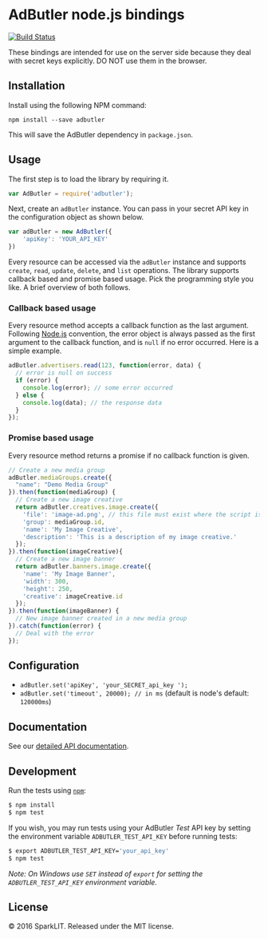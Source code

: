 # AdButler node.js bindings

[![Build Status](https://travis-ci.org/adbutler/adbutler-node.svg?branch=master)](https://travis-ci.org/adbutler/adbutler-node)

These bindings are intended for use on the server side because they deal with
secret keys explicitly.
DO NOT use them in the browser.

## Installation
Install using the following NPM command:

`npm install --save adbutler`

This will save the AdButler dependency in `package.json`.

## Usage

The first step is to load the library by requiring it.

```js
var AdButler = require('adbutler');
```

Next, create an `adButler` instance.
You can pass in your secret API key in the configuration object as shown below.

```js
var adButler = new AdButler({
    'apiKey': 'YOUR_API_KEY'
})
```

Every resource can be accessed via the `adButler` instance and supports `create`,
`read`, `update`, `delete`, and `list` operations.
The library supports callback based and promise based usage.
Pick the programming style you like.
A brief overview of both follows.

### Callback based usage
Every resource method accepts a callback function as the last argument.
Following [Node.js](https://nodejs.org/en/) convention, the error object is
always passed as the first argument to the callback function, and is `null` if
no error occurred.
Here is a simple example.

```js
adButler.advertisers.read(123, function(error, data) {
  // error is null on success
  if (error) {
	console.log(error); // some error occurred
  } else {
	console.log(data); // the response data
  }
});
```

### Promise based usage
Every resource method returns a promise if no callback function is given.

```js
// Create a new media group
adButler.mediaGroups.create({
  "name": "Demo Media Group"
}).then(function(mediaGroup) {
  // Create a new image creative
  return adButler.creatives.image.create({
	'file': 'image-ad.png', // this file must exist where the script is executed
	'group': mediaGroup.id,
	'name': 'My Image Creative',
	'description': 'This is a description of my image creative.'
  });
}).then(function(imageCreative){
  // Create a new image banner
  return adButler.banners.image.create({
	'name': 'My Image Banner',
	'width': 300,
	'height': 250,
	'creative': imageCreative.id
  });
}).then(function(imageBanner) {
  // New image banner created in a new media group
}).catch(function(error) {
  // Deal with the error
});
```

## Configuration

 * `adButler.set('apiKey', 'your_SECRET_api_key ');`
 * `adButler.set('timeout', 20000); // in ms` (default is node's default: `120000ms`)
 
## Documentation
See our [detailed API documentation](http://adbutler.com/docs/api/?node).

## Development

Run the tests using [`npm`](https://www.npmjs.com/):

```bash
$ npm install
$ npm test
```

If you wish, you may run tests using your AdButler *Test* API key by setting
the environment variable `ADBUTLER_TEST_API_KEY` before running tests:

```bash
$ export ADBUTLER_TEST_API_KEY='your_api_key'
$ npm test
```

*Note: On Windows use `SET` instead of `export` for setting the
`ADBUTLER_TEST_API_KEY` environment variable.*

## License
© 2016 SparkLIT. Released under the MIT license.
